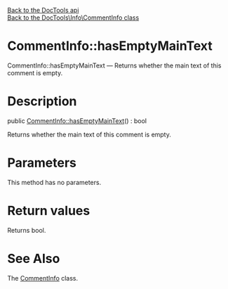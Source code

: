 [Back to the DocTools api](https://github.com/lingtalfi/DocTools/blob/master/doc/api/DocTools.md)<br>
[Back to the DocTools\Info\CommentInfo class](https://github.com/lingtalfi/DocTools/blob/master/doc/api/DocTools/Info/CommentInfo.md)


CommentInfo::hasEmptyMainText
================



CommentInfo::hasEmptyMainText — Returns whether the main text of this comment is empty.




Description
================


public [CommentInfo::hasEmptyMainText](https://github.com/lingtalfi/DocTools/blob/master/doc/api/DocTools/Info/CommentInfo/hasEmptyMainText.md)() : bool




Returns whether the main text of this comment is empty.




Parameters
================

This method has no parameters.


Return values
================

Returns bool.







See Also
================

The [CommentInfo](https://github.com/lingtalfi/DocTools/blob/master/doc/api/DocTools/Info/CommentInfo.md) class.
